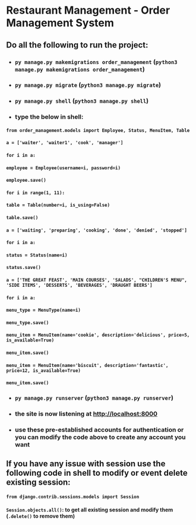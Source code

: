 # Restaurant Management - Order Management System

## Do all the following to run the project:

- ### `py manage.py makemigrations order_management` (`python3 manage.py makemigrations order_management`)
- ### `py manage.py migrate` (`python3 manage.py migrate`)
- ### `py manage.py shell` (`python3 manage.py shell`)
- ### type the below in shell:

#### `from order_management.models import Employee, Status, MenuItem, Table`

#### `a = ['waiter', 'waiter1', 'cook', 'manager']`

#### `for i in a:`
####    `employee = Employee(username=i, password=i)`
####    `employee.save()`

#### `for i in range(1, 11):`
####    `table = Table(number=i, is_using=False)`
####    `table.save()`

#### `a = ['waiting', 'preparing', 'cooking', 'done', 'denied', 'stopped']`

#### `for i in a:`
####    `status = Status(name=i)`
####    `status.save()`

#### `a = ['THE GREAT FEAST', 'MAIN COURSES', 'SALADS', "CHILDREN'S MENU", 'SIDE ITEMS', 'DESSERTS', 'BEVERAGES', 'DRAUGHT BEERS']`

#### `for i in a:`
####    `menu_type = MenuType(name=i)`
####    `menu_type.save()`

#### `menu_item = MenuItem(name='cookie', description='delicious', price=5, is_available=True)`
#### `menu_item.save()`
#### `menu_item = MenuItem(name='biscuit', description='fantastic', price=12, is_available=True)`
#### `menu_item.save()`

- ### `py manage.py runserver` (`python3 manage.py runserver`)
- ### the site is now listening at [http://localhost:8000](http://localhost:8000)
- ### use these pre-established accounts for authentication or you can modify the code above to create any account you want

## If you have any issue with session use the following code in shell to modify or event delete existing session:

#### `from django.contrib.sessions.models import Session`

#### `Session.objects.all()`: to get all existing session and modify them (`.delete()` to remove them)